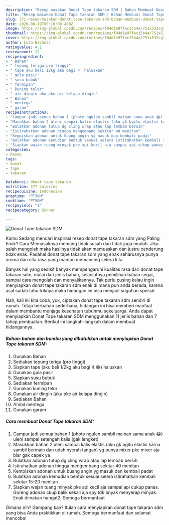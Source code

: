 ```yaml
---
description: "Resep masakan Donat Tape takaran SDM | Bahan Membuat Donat Tape takaran SDM Yang Enak Dan Lezat"
title: "Resep masakan Donat Tape takaran SDM | Bahan Membuat Donat Tape takaran SDM Yang Enak Dan Lezat"
slug: 371-resep-masakan-donat-tape-takaran-sdm-bahan-membuat-donat-tape-takaran-sdm-yang-enak-dan-lezat
date: 2020-08-19T05:16:08.408Z
image: https://img-global.cpcdn.com/recipes/f04d1e97fec15b4a/751x532cq70/donat-tape-takaran-sdm-foto-resep-utama.jpg
thumbnail: https://img-global.cpcdn.com/recipes/f04d1e97fec15b4a/751x532cq70/donat-tape-takaran-sdm-foto-resep-utama.jpg
cover: https://img-global.cpcdn.com/recipes/f04d1e97fec15b4a/751x532cq70/donat-tape-takaran-sdm-foto-resep-utama.jpg
author: Lula Nichols
ratingvalue: 4.1
reviewcount: 12
recipeingredient:
- " Bahan"
- " tepung terigu pro tinggi"
- " tape aku beli 12kg aku bagi 4  haluskan"
- " gula pasir"
- " susu bubuk"
- " fermipan"
- " kuning telor"
- " air dingin aku pke air kelapa dingin"
- " Bahan"
- " mentega"
- " garam"
recipeinstructions:
- "Campur jadi semua bahan 1 (photo ngulen sambil mainan sama anak 😂) uleni sampai setengah kalis (gak lengket)"
- "Masukkan bahan 2 uleni sampai kalis elastis (aku gk bgitu elastis karna sambil bermain dan udah nyerah tangan) yg punya mixer pke mixer aja biar gak capek ya"
- "Bulatkan adonan tutup dg cling wrap atau lap lembab bersih"
- "Istirahatkan adonan hingga mengembang sekitar 40 menitan"
- "Kempiskan adonan untuk buang angin yg masuk dan kembali padat"
- "Bulatkan adonan kemudian bentuk sesuai selera istirahatkan kembali sekitar 15-20 menitan"
- "Siapkan wajan tuang minyak pke api kecil aja sampai api cukup panas. Goreng adonan ckup balik sekali aja spy tdk bnyak menyerap minyak. Enak dimakan hangat2. Semoga bermanfaat"
categories:
- Resep
tags:
- donat
- tape
- takaran

katakunci: donat tape takaran 
nutrition: 277 calories
recipecuisine: Indonesian
preptime: "PT36M"
cooktime: "PT50M"
recipeyield: "1"
recipecategory: Dinner

---
```



![Donat Tape takaran SDM](https://img-global.cpcdn.com/recipes/f04d1e97fec15b4a/751x532cq70/donat-tape-takaran-sdm-foto-resep-utama.jpg)

Kamu Sedang mencari inspirasi resep donat tape takaran sdm yang Paling Enak? Cara Memasaknya memang tidak susah dan tidak juga mudah. Jika salah mengolah maka hasilnya tidak akan memuaskan dan justru cenderung tidak enak. Padahal donat tape takaran sdm yang enak seharusnya punya aroma dan cita rasa yang mampu memancing selera kita.

Banyak hal yang sedikit banyak mempengaruhi kualitas rasa dari donat tape takaran sdm, mulai dari jenis bahan, selanjutnya pemilihan bahan segar, sampai cara mengolah dan menyajikannya. Tak perlu pusing kalau ingin menyiapkan donat tape takaran sdm enak di mana pun anda berada, karena asal sudah tahu triknya maka hidangan ini bisa menjadi suguhan spesial.




Nah, kali ini kita coba, yuk, ciptakan donat tape takaran sdm sendiri di rumah. Tetap berbahan sederhana, hidangan ini bisa memberi manfaat dalam membantu menjaga kesehatan tubuhmu sekeluarga. Anda dapat menyiapkan Donat Tape takaran SDM menggunakan 11 jenis bahan dan 7 tahap pembuatan. Berikut ini langkah-langkah dalam membuat hidangannya.

<!--inarticleads1-->

##### Bahan-bahan dan bumbu yang dibutuhkan untuk menyiapkan Donat Tape takaran SDM:

1. Gunakan  Bahan
1. Sediakan  tepung terigu (pro tinggi)
1. Siapkan  tape (aku beli 1/2kg aku bagi 4 😂) haluskan
1. Gunakan  gula pasir
1. Siapkan  susu bubuk
1. Sediakan  fermipan
1. Gunakan  kuning telor
1. Gunakan  air dingin (aku pke air kelapa dingin)
1. Sediakan  Bahan
1. Ambil  mentega
1. Gunakan  garam




<!--inarticleads2-->

##### Cara membuat Donat Tape takaran SDM:

1. Campur jadi semua bahan 1 (photo ngulen sambil mainan sama anak 😂) uleni sampai setengah kalis (gak lengket)
1. Masukkan bahan 2 uleni sampai kalis elastis (aku gk bgitu elastis karna sambil bermain dan udah nyerah tangan) yg punya mixer pke mixer aja biar gak capek ya
1. Bulatkan adonan tutup dg cling wrap atau lap lembab bersih
1. Istirahatkan adonan hingga mengembang sekitar 40 menitan
1. Kempiskan adonan untuk buang angin yg masuk dan kembali padat
1. Bulatkan adonan kemudian bentuk sesuai selera istirahatkan kembali sekitar 15-20 menitan
1. Siapkan wajan tuang minyak pke api kecil aja sampai api cukup panas. Goreng adonan ckup balik sekali aja spy tdk bnyak menyerap minyak. Enak dimakan hangat2. Semoga bermanfaat




Gimana nih? Gampang kan? Itulah cara menyiapkan donat tape takaran sdm yang bisa Anda praktikkan di rumah. Semoga bermanfaat dan selamat mencoba!
